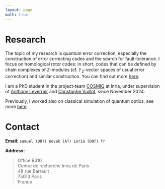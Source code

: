 ```yaml
---
layout: page
math: true
---
```


# Research

The topic of my research is quantum error correction, especially the construction of error correcting codes and the search for fault-tolerance. I focus on homological rotor codes: in short, codes that can be defined by chain complexes of $\mathbb{Z}$-modules (cf. $\mathbb{F}_2$-vector spaces of usual error correction) and similar construction. You can find out more [here](research).

I am a PhD student in the project-team [COSMIQ](https://www.rocq.inria.fr/secret/) at Inria, under supervision of [Anthony Leverrier](https://sites.google.com/site/anthonyleverrier/) and [Christophe Vuillot](https://members.loria.fr/CVuillot/), since November 2024.

Previously, I worked also on classical simulation of quantum optics, see more [here](research#classical-simulation).


# Contact

**Email:** `samuel (DOT) novak (AT) inria (DOT) fr`

**Address:**

> Office B310  
> Centre de recherche Inria de Paris  
> 48 rue Barrault  
> 75013 Paris  
> France
